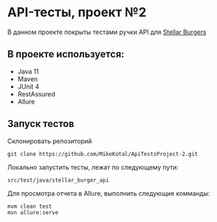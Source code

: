 # API-тесты, проект №2
В данном проекте покрыты тестами ручки API для [Stellar Burgers](https://stellarburgers.nomoreparties.site)
## В проекте используется:
* Java 11
* Maven
* JUnit 4
* RestAssured
* Allure
## Запуск тестов
Склонировать репозиторий
```
git clone https://github.com/MikeKotal/ApiTestsProject-2.git
```
Локально запустить тесты, лежат по следующему пути:
```
src/test/java/stellar_burger_api
```
Для просмотра отчета в Allure, выполнить следующие комманды:
```
mvm clean test
mvn allure:serve
```